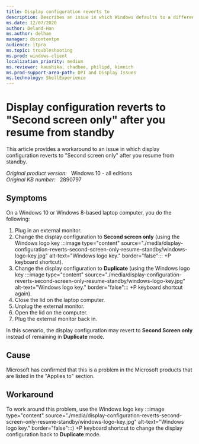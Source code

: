 ```yaml
---
title: Display configuration reverts to 
description: Describes an issue in which Windows defaults to a different display configuration than expected when you plug an external monitor into a laptop. Provides a workaround.
ms.date: 12/07/2020
author: Deland-Han
ms.author: delhan 
manager: dscontentpm
audience: itpro
ms.topic: troubleshooting
ms.prod: windows-client
localization_priority: medium
ms.reviewer: kaushika, chadbee, philipd, kimnich
ms.prod-support-area-path: DPI and Display Issues
ms.technology: ShellExperience
---
```

# Display configuration reverts to "Second screen only" after you resume from standby

This article provides a workaround to an issue in which display configuration reverts to "Second screen only" after you resume from standby.

_Original product version:_ &nbsp; Windows 10 - all editions  
_Original KB number:_ &nbsp; 2890797

## Symptoms

On a Windows 10 or Windows 8-based laptop computer, you do the following:

1. Plug in an external monitor.
2. Change the display configuration to **Second screen only** (using the Windows logo key :::image type="content" source="./media/display-configuration-reverts-second-screen-only-resume-standby/windows-logo-key.jpg" alt-text="Windows logo key." border="false":::
+P keyboard shortcut).
3. Change the display configuration to **Duplicate** (using the Windows logo key :::image type="content" source="./media/display-configuration-reverts-second-screen-only-resume-standby/windows-logo-key.jpg" alt-text="Windows logo key." border="false":::
+P keyboard shortcut again).
4. Close the lid on the laptop computer.
5. Unplug the external monitor.
6. Open the lid on the computer.
7. Plug the external monitor back in.

In this scenario, the display configuration may revert to **Second Screen only** instead of remaining in **Duplicate** mode.

## Cause

Microsoft has confirmed that this is a problem in the Microsoft products that are listed in the "Applies to" section.

## Workaround

To work around this problem, use the Windows logo key :::image type="content" source="./media/display-configuration-reverts-second-screen-only-resume-standby/windows-logo-key.jpg" alt-text="Windows logo key." border="false":::)
+P keyboard shortcut to change the display configuration back to **Duplicate** mode.
